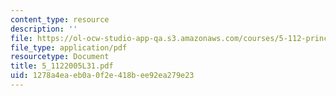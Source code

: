 ```yaml
---
content_type: resource
description: ''
file: https://ol-ocw-studio-app-qa.s3.amazonaws.com/courses/5-112-principles-of-chemical-science-fall-2005/1278a4eaeb0a0f2e418bee92ea279e23_5_1122005L31.pdf
file_type: application/pdf
resourcetype: Document
title: 5_1122005L31.pdf
uid: 1278a4ea-eb0a-0f2e-418b-ee92ea279e23
---
```

